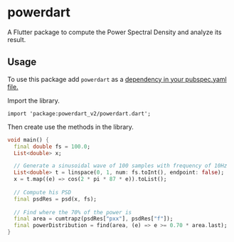 # powerdart

A Flutter package to compute the Power Spectral Density and analyze its result.

## Usage

To use this package add `powerdart` as a [dependency in your pubspec.yaml file.](https://flutter.dev/docs/development/packages-and-plugins/using-packages)

Import the library.

`import 'package:powerdart_v2/powerdart.dart';`

Then create use the methods in the library.

```dart
void main() {
  final double fs = 100.0;
  List<double> x;

  // Generate a sinusoidal wave of 100 samples with frequency of 10Hz   
  List<double> t = linspace(0, 1, num: fs.toInt(), endpoint: false);
  x = t.map((e) => cos(2 * pi * 87 * e)).toList();
  
  // Compute his PSD
  final psdRes = psd(x, fs);
  
  // Find where the 70% of the power is
  final area = cumtrapz(psdRes["pxx"], psdRes["f"]);
  final powerDistribution = find(area, (e) => e >= 0.70 * area.last);
}
```
